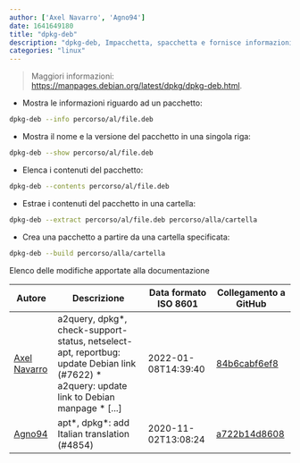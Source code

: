 ```yaml
---
author: ['Axel Navarro', 'Agno94']
date: 1641649180
title: "dpkg-deb"
description: "dpkg-deb, Impacchetta, spacchetta e fornisce informazioni su archivi Debian."
categories: "linux"
---
```

> Maggiori informazioni: <https://manpages.debian.org/latest/dpkg/dpkg-deb.html>.

- Mostra le informazioni riguardo ad un pacchetto:

```bash
dpkg-deb --info percorso/al/file.deb
```

- Mostra il nome e la versione del pacchetto in una singola riga:

```bash
dpkg-deb --show percorso/al/file.deb
```

- Elenca i contenuti del pacchetto:

```bash
dpkg-deb --contents percorso/al/file.deb
```

- Estrae i contenuti del pacchetto in una cartella:

```bash
dpkg-deb --extract percorso/al/file.deb percorso/alla/cartella
```

- Crea una pacchetto a partire da una cartella specificata:

```bash
dpkg-deb --build percorso/alla/cartella
```
Elenco delle modifiche apportate alla documentazione


Autore | Descrizione | Data formato ISO 8601 | Collegamento a GitHub
------|-----|-----|-----
[Axel Navarro](mailto:navarroaxel@gmail.com) | a2query, dpkg*, check-support-status, netselect-apt, reportbug: update Debian link (#7622) * a2query: update link to Debian manpage * [...] | 2022-01-08T14:39:40 | [84b6cabf6ef8](https://github.com/tldr-pages/tldr/commit/84b6cabf6ef870441744497edf1c184b8888d727)
[Agno94](mailto:agnophi@gmail.com) | apt*, dpkg*: add Italian translation (#4854) | 2020-11-02T13:08:24 | [a722b14d8608](https://github.com/tldr-pages/tldr/commit/a722b14d86085d614175c300539e3ccd8b957a48)

